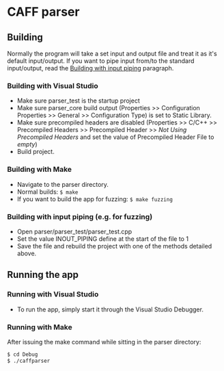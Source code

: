 # CAFF parser

## Building
Normally the program will take a set input and output file and treat it as it's default input/output. If you want to pipe input from/to the standard input/output, read the [Building with input piping]() paragraph.

### Building with Visual Studio
- Make sure parser_test is the startup project
- Make sure parser_core build output (Properties >> Configuration Properties >> General >> Configuration Type) is set to Static Library.
- Make sure precompiled headers are disabled (Properties >> C/C++ >> Precompiled Headers >> Precompiled Header >> *Not Using Precompiled Headers* and set the value of Precompiled Header File to *empty*)
- Build project.

### Building with Make
- Navigate to the parser directory.
- Normal builds:
  `$ make `
- If you want to build the app for fuzzing:
  `$ make fuzzing`

### Building with input piping (e.g. for fuzzing)
- Open parser/parser_test/parser_test.cpp
- Set the value INOUT_PIPING define at the start of the file to 1
- Save the file and rebuild the project with one of the methods detailed above.

## Running the app

### Running with Visual Studio
- To run the app, simply start it through the Visual Studio Debugger.

### Running with Make
After issuing the make command while sitting in the parser directory:
```sh
$ cd Debug
$ ./caffparser
```
